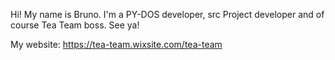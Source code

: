 Hi! My name is Bruno. I'm a PY-DOS developer, src Project developer and of course Tea Team boss. See ya!

My website: https://tea-team.wixsite.com/tea-team
